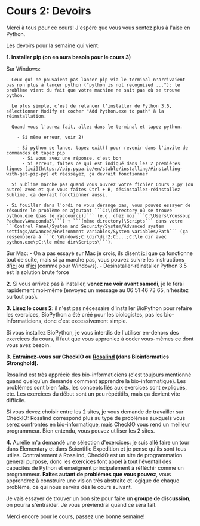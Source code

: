 # Cours 2: Devoirs

Merci à tous pour ce cours! J'espère que vous vous sentez plus à l'aise en Python.

Les devoirs pour la semaine qui vient:

**1. Installer pip (on en aura besoin pour le cours 3)**

  Sur Windows:
  
    - Ceux qui ne pouvaient pas lancer pip via le terminal n'arrivaient pas non plus à lancer python ("python is not recognized ..."): le problème vient du fait que votre machine ne sait pas où se trouve python.
  
      Le plus simple, c'est de relancer l'installer de Python 3.5, sélectionner Modify et cocher "Add Python.exe to path" à la réinstallation.
      
      Quand vous l'aurez fait, allez dans le terminal et tapez python.
      
        - Si même erreur, voir 2)
        
        - Si python se lance, tapez exit() pour revenir dans l'invite de commandes et tapez pip
          - Si vous avez une réponse, c'est bon
          - Si erreur, faites ce qui est indiqué dans les 2 premières lignes [ici](https://pip.pypa.io/en/stable/installing/#installing-with-get-pip-py) et réessayez, ça devrait fonctionner 
      
      Si Sublime marche pas quand vous ouvrez votre fichier Cours 2.py (ou autre) avec et que vous faites Ctrl + B, désinstallez-réinstallez Sublime, ça devrait fonctionner aussi.

    - Si fouiller dans l'ordi ne vous dérange pas, vous pouvez essayer de résoudre le problème en ajoutant ```C:\[directory où se trouve python.exe (pas le raccourci)]``` (e.g. chez moi ```C:\Users\Youssoup Pachaev\Anaconda3\```) + ```[même directory]\Scripts``` dans votre ```Control Panel/System and Security/System/Advanced system settings/Advanced/Environment variables/System variables/Path``` (ça ressemblera à ```C:\Windows;C:\dir\dir2;C:...;C:\le dir avec python.exe\;C:\le même dir\Scripts\```).

  Sur Mac:
    - On a pas essayé sur Mac je crois, ils disent [ici](https://docs.python.org/3/using/mac.html#getting-and-installing-macpython) que ça fonctionne tout de suite, mais si ça marche pas, vous pouvez suivre les instructions d'[ici](https://stackoverflow.com/questions/20082935/how-to-install-pip-for-python3-on-mac-os-x) ou d'[ici](https://pip.pypa.io/en/stable/installing/#installing-with-get-pip-py) (comme pour Windows).
    - Désinstaller-réinstaller Python 3.5 est la solution brute force
    
**2.** Si vous arrivez pas à installer, **venez me voir avant samedi**, je le ferai rapidement moi-même (envoyez un message au 06 51 46 73 65, n'hésitez surtout pas).

**3. Lisez le cours 2**: il n'est pas nécessaire d'installer BioPython pour refaire les exercices, BioPython a été créé pour les biologistes, pas les bio-informaticiens, donc c'est excessivement simple.

   Si vous installez BioPython, je vous interdis de l'utiliser en-dehors des exercices du cours, il faut que vous appreniez à coder vous-mêmes ce dont vous avez besoin.

**3. Entraînez-vous sur CheckIO ou [Rosalind](http://rosalind.info/problems/locations/) (dans Bioinformatics Stronghold).**

   Rosalind est très apprécié des bio-informaticiens (c'est toujours mentionné quand quelqu'un demande comment apprendre la bio-informatique). Les problèmes sont bien faits, les concepts liés aux exercices sont expliqués, etc. Les exercices du début sont un peu répétitifs, mais ça devient vite difficile.

   Si vous devez choisir entre les 2 sites, je vous demande de travailler sur CheckIO: Rosalind correspond plus au type de problèmes auxquels vous serez confrontés en bio-informatique, mais CheckIO vous rend un meilleur programmeur. Bien entendu, vous pouvez utiliser les 2 sites.

**4.** Aurélie m'a demandé une sélection d'exercices: je suis allé faire un tour dans Elementary et dans Scientific Expedition et je pense qu'ils sont tous utiles. Contrairement à Rosalind, CheckIO est un site de programmation general purpose, donc les exercices font appel à tout l'éventail des capacités de Python et enseignent principalement à réfléchir comme un programmeur. **Faites autant de problèmes que vous pouvez**, vous apprendrez à construire une vision très abstraite et logique de chaque problème, ce qui nous servira dès le cours suivant.

Je vais essayer de trouver un bon site pour faire un **groupe de discussion**, on pourra s'entraider. Je vous préviendrai quand ce sera fait.

Merci encore pour le cours, passez une bonne semaine!
